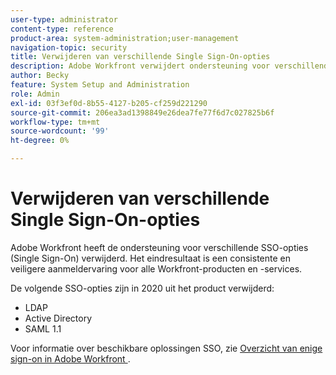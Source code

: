 ```yaml
---
user-type: administrator
content-type: reference
product-area: system-administration;user-management
navigation-topic: security
title: Verwijderen van verschillende Single Sign-On-opties
description: Adobe Workfront verwijdert ondersteuning voor verschillende SSO-opties (Single Sign-On). Het eindresultaat is een consistente en veiligere aanmeldervaring voor alle Workfront-producten en -services.
author: Becky
feature: System Setup and Administration
role: Admin
exl-id: 03f3ef0d-8b55-4127-b205-cf259d221290
source-git-commit: 206ea3ad1398849e26dea7fe77f6d7c027825b6f
workflow-type: tm+mt
source-wordcount: '99'
ht-degree: 0%

---
```


# Verwijderen van verschillende Single Sign-On-opties

Adobe Workfront heeft de ondersteuning voor verschillende SSO-opties (Single Sign-On) verwijderd. Het eindresultaat is een consistente en veiligere aanmeldervaring voor alle Workfront-producten en -services.

De volgende SSO-opties zijn in 2020 uit het product verwijderd:

* LDAP
* Active Directory
* SAML 1.1

Voor informatie over beschikbare oplossingen SSO, zie [ Overzicht van enige sign-on in Adobe Workfront ](../../add-users/single-sign-on/sso-in-workfront.md).
